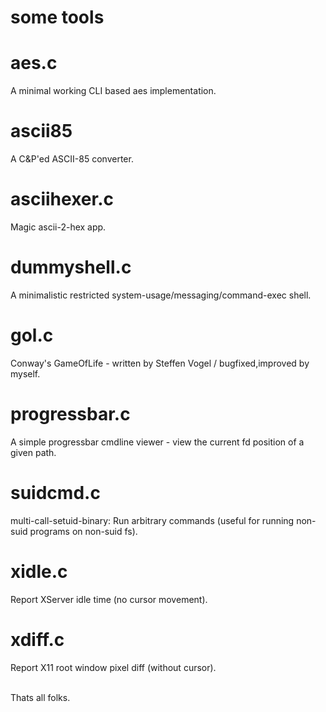 some tools
========

aes.c
========
A minimal working CLI based aes implementation.<br />

ascii85
========
A C&P'ed ASCII-85 converter.<br />

asciihexer.c
========
Magic ascii-2-hex app.<br />

dummyshell.c
========
A minimalistic restricted system-usage/messaging/command-exec shell.<br />

gol.c
========
Conway's GameOfLife - written by Steffen Vogel / bugfixed,improved by myself.<br />

progressbar.c
========
A simple progressbar cmdline viewer - view the current fd position of a given path.<br />

suidcmd.c
========
multi-call-setuid-binary: Run arbitrary commands (useful for running non-suid programs on non-suid fs).<br />

xidle.c
========
Report XServer idle time (no cursor movement).<br />

xdiff.c
========
Report X11 root window pixel diff (without cursor).<br />

<br />
Thats all folks.<br />
